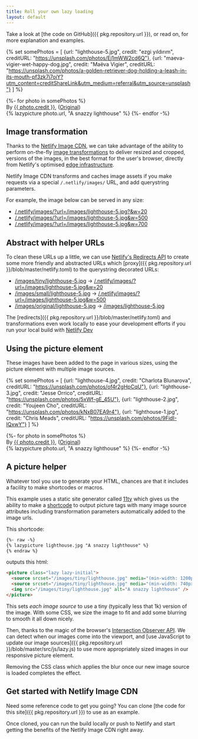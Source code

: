 ```yaml
---
title: Roll your own lazy loading
layout: default
---
```


Take a look at [the code on GitHub]({{ pkg.repository.url }}), or read on, for more explanation and examples.

{% set somePhotos = [
  {url: "lighthouse-5.jpg", credit: "ezgi yıldırım", creditURL: "https://unsplash.com/photos/Ej1mWW2cd6Q"},
  {url: "maeva-vigier-wet-happy-dog.jpg", credit: "Maëva Vigier", creditURL: "https://unsplash.com/photos/a-golden-retriever-dog-holding-a-leash-in-its-mouth-pf3zk7j7oiY?utm_content=creditShareLink&utm_medium=referral&utm_source=unsplash"}
] %}
<section class="post-teaser">
{%- for photo in somePhotos %}
  <div class="credit">By <a href="{{ photo.creditURL }}" target="_BLANK" rel="noopener"> {{ photo.credit }}</a>, (<a href="/images/original/{{ photo.url }}" target="_BLANK" rel="noopener">Original</a>)</div>
  {% lazypicture photo.url, "A snazzy lighthouse" %}
{%- endfor -%}
</section >


## Image transformation

Thanks to the [Netlify Image CDN](https://docs.netlify.com/image-cdn/overview/?utm_source=github&utm_medium=icdn-example-pnh&utm_campaign=devex), we can take advantage of the ability to perform on-the-fly [image transformations](https://docs.netlify.com/image-cdn/overview/?utm_source=github&utm_medium=icdn-example-pnh&utm_campaign=devex#transform-images) to deliver resized and cropped, versions of the images, in the best format for the user's browser, directly from Netlify's optimised [edge infrastructure](https://www.netlify.com/features/adn/?utm_source=github&utm_medium=icdn-example-pnh&utm_campaign=devex).

Netlify Image CDN transforms and caches image assets if you make requests via a special `/.netlify/images/` URL, and add querystring parameters.

For example, the image below can be served in any size:

- [/.netlify/images/?url=/images/lighthouse-5.jpg?&w=20](/.netlify/images/?url=/images/lighthouse-5.jpg&w=20)
- [/.netlify/images/?url=/images/lighthouse-5.jpg&w=500](/.netlify/images/?url=/images/lighthouse-5.jpg&w=500)
- [/.netlify/images/?url=/images/lighthouse-5.jpg&w=700](/.netlify/images/?url=/images/lighthouse-5.jpg&w=700)

## Abstract with helper URLs

To clean these URLs up a little, we can use [Netlify's Redirects API](https://www.netlify.com/docs/redirects/?utm_source=github&utm_medium=icdn-example-pnh&utm_campaign=devex) to create some more friendly and abstracted URLs which [proxy]({{ pkg.repository.url }}/blob/master/netlify.toml) to the querystring decorated URLs:

- [/images/tiny/lighthouse-5.jpg](/images/tiny/lighthouse-5.jpg) → [/.netlify/images/?url=/images/lighthouse-5.jpg&w=20](/.netlify/images/?url=/images/lighthouse-5.jpg&w=20) 
- [/images/small/lighthouse-5.jpg](/images/small/lighthouse-5.jpg) → [/.netlify/images/?url=/images/lighthouse-5.jpg&w=500](/.netlify/images/?url=/images/lighthouse-5.jpg&w=500) 
- [/images/original/lighthouse-5.jpg](/images/original/lighthouse-5.jpg) → [/images/lighthouse-5.jpg](/images/lighthouse-5.jpg)

The [redirects]({{ pkg.repository.url }}/blob/master/netlify.toml) and transformations even work locally to ease your development efforts if you run your local build with [Netlify Dev](https://netlify.com/products/dev?utm_source=github&utm_medium=icdn-example-pnh&utm_campaign=devex)

## Using the picture element

These images have been added to the page in various sizes, using the picture element with multiple image sources.

{% set somePhotos = [
  {url: "lighthouse-4.jpg", credit: "Charlota Blunarova", creditURL: "https://unsplash.com/photos/of4r2gHpCqU"},
  {url: "lighthouse-3.jpg", credit: "Jesse Orrico", creditURL: "https://unsplash.com/photos/5xWf-gE_45U"},
  {url: "lighthouse-2.jpg", credit: "Youjeen Cho", creditURL: "https://unsplash.com/photos/kNxB07EA9r4"},
  {url: "lighthouse-1.jpg", credit: "Chris Meads", creditURL: "https://unsplash.com/photos/9FidI-IQxwY"}
] %}

<section class="post-teaser">
{%- for photo in somePhotos %}
  <div class="credit">By <a href="{{ photo.creditURL }}" target="_BLANK" rel="noopener"> {{ photo.credit }}</a>, (<a href="/images/original/{{ photo.url }}" target="_BLANK" rel="noopener">Original</a>)</div>
  {% lazypicture photo.url, "A snazzy lighthouse" %}
{%- endfor -%}
</section >


## A picture helper

Whatever tool you use to generate your HTML, chances are that it includes a facility to make shortcodes or macros.

This example uses a static site generator called [11ty](https://www.11ty.io) which gives us the ability to make a [shortcode](https://www.11ty.io/docs/shortcodes/) to output picture tags with many image source attributes including  transformation parameters automatically added to the image urls.

This shortcode:

```html
{%- raw -%}
{% lazypicture lighthouse.jpg "A snazzy lighthouse" %}
{% endraw %}
```

outputs this html:

```html
<picture class="lazy lazy-initial">
  <source srcset="/images/tiny/lighthouse.jpg" media="(min-width: 1200px)">
  <source srcset="/images/tiny/lighthouse.jpg" media="(min-width: 740px)">
  <img src="/images/tiny/lighthouse.jpg" alt="A snazzy lighthouse" />
</picture>
```

This sets _each image source_ to use a tiny (typically less that 1k) version of the image. With some CSS, we size the image to fit and add some blurring to smooth it all down nicely.

Then, thanks to the magic of the browser's [Intersection Observer API](https://developer.mozilla.org/en-US/docs/Web/API/Intersection_Observer_API). We can detect when our images come into the viewport, and [use JavaScript to update our image sources]({{ pkg.repository.url }}/blob/master/src/js/lazy.js) to use more appropriately sized images in our responsive picture element.

Removing the CSS class which applies the blur once our new image source is loaded completes the effect.

## Get started with Netlify Image CDN

Need some reference code to get you going? You can clone [the code for this site]({{ pkg.repository.url }}) to use as an example.

Once cloned, you can run the build locally or push to Netlify and start getting the benefits of the Netlify Image CDN right away.
